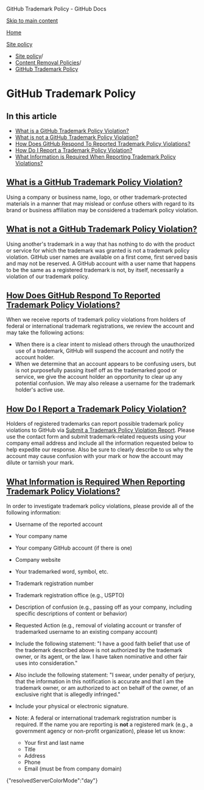 GitHub Trademark Policy - GitHub Docs

[Skip to main content](#main-content)

[Home](/ko)

[Site policy](/ko/site-policy)

* [Site policy](/ko/site-policy)/
* [Content Removal Policies](/ko/site-policy/content-removal-policies)/
* [GitHub Trademark Policy](/ko/site-policy/content-removal-policies/github-trademark-policy)

GitHub Trademark Policy
==========

In this article
----------

* [What is a GitHub Trademark Policy Violation?](#what-is-a-github-trademark-policy-violation)
* [What is not a GitHub Trademark Policy Violation?](#what-is-not-a-github-trademark-policy-violation)
* [How Does GitHub Respond To Reported Trademark Policy Violations?](#how-does-github-respond-to-reported-trademark-policy-violations)
* [How Do I Report a Trademark Policy Violation?](#how-do-i-report-a-trademark-policy-violation)
* [What Information is Required When Reporting Trademark Policy Violations?](#what-information-is-required-when-reporting-trademark-policy-violations)

[What is a GitHub Trademark Policy Violation?](#what-is-a-github-trademark-policy-violation)
----------

Using a company or business name, logo, or other trademark-protected materials in a manner that may mislead or confuse others with regard to its brand or business affiliation may be considered a trademark policy violation.

[What is not a GitHub Trademark Policy Violation?](#what-is-not-a-github-trademark-policy-violation)
----------

Using another's trademark in a way that has nothing to do with the product or service for which the trademark was granted is not a trademark policy violation. GitHub user names are available on a first come, first served basis and may not be reserved. A GitHub account with a user name that happens to be the same as a registered trademark is not, by itself, necessarily a violation of our trademark policy.

[How Does GitHub Respond To Reported Trademark Policy Violations?](#how-does-github-respond-to-reported-trademark-policy-violations)
----------

When we receive reports of trademark policy violations from holders of federal or international trademark registrations, we review the account and may take the following actions:

* When there is a clear intent to mislead others through the unauthorized use of a trademark, GitHub will suspend the account and notify the account holder.
* When we determine that an account appears to be confusing users, but is not purposefully passing itself off as the trademarked good or service, we give the account holder an opportunity to clear up any potential confusion. We may also release a username for the trademark holder's active use.

[How Do I Report a Trademark Policy Violation?](#how-do-i-report-a-trademark-policy-violation)
----------

Holders of registered trademarks can report possible trademark policy violations to GitHub via [Submit a Trademark Policy Violation Report](https://support.github.com/contact/trademark-policy). Please use the contact form and submit trademark-related requests using your company email address and include all the information requested below to help expedite our response. Also be sure to clearly describe to us why the account may cause confusion with your mark or how the account may dilute or tarnish your mark.

[What Information is Required When Reporting Trademark Policy Violations?](#what-information-is-required-when-reporting-trademark-policy-violations)
----------

In order to investigate trademark policy violations, please provide all of the following information:

* Username of the reported account

* Your company name

* Your company GitHub account (if there is one)

* Company website

* Your trademarked word, symbol, etc.

* Trademark registration number

* Trademark registration office (e.g., USPTO)

* Description of confusion (e.g., passing off as your company, including specific descriptions of content or behavior)

* Requested Action (e.g., removal of violating account or transfer of trademarked username to an existing company account)

* Include the following statement: "I have a good faith belief that use of the trademark described above is not authorized by the trademark owner, or its agent, or the law. I have taken nominative and other fair uses into consideration."

* Also include the following statement: "I swear, under penalty of perjury, that the information in this notification is accurate and that I am the trademark owner, or am authorized to act on behalf of the owner, of an exclusive right that is allegedly infringed."

* Include your physical or electronic signature.

* Note: A federal or international trademark registration number is required. If the name you are reporting is **not** a registered mark (e.g., a government agency or non-profit organization), please let us know:

  * Your first and last name
  * Title
  * Address
  * Phone
  * Email (must be from company domain)

{"resolvedServerColorMode":"day"}
